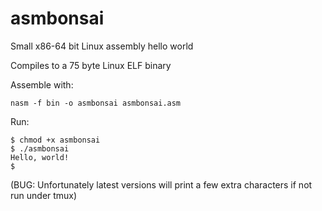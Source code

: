 # asmbonsai

Small x86-64 bit Linux assembly hello world 

Compiles to a 75 byte Linux ELF binary 

Assemble with: 

```
nasm -f bin -o asmbonsai asmbonsai.asm
```
Run:
```
$ chmod +x asmbonsai
$ ./asmbonsai 
Hello, world!
$ 
```

(BUG: Unfortunately latest versions will print a few extra characters if not run under tmux)  
